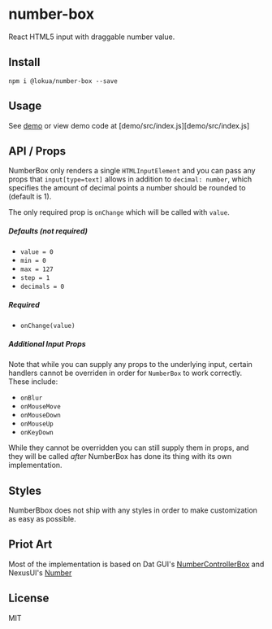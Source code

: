 # number-box

React HTML5 input with draggable number value.

## Install

```
npm i @lokua/number-box --save
```

## Usage

See [demo](https://lokua.github.io/number-box) or view demo code at [demo/src/index.js][demo/src/index.js]

## API / Props

NumberBox only renders a single `HTMLInputElement` and you can pass any props
that `input[type=text]` allows in addition to `decimal: number`, which specifies
the amount of decimal points a number should be rounded to (default is 1).

The only required prop is `onChange` which will be called with `value`.

##### Defaults (not required)

* `value = 0`
* `min = 0`
* `max = 127`
* `step = 1`
* `decimals = 0`

##### Required

* `onChange(value)`

##### Additional Input Props

Note that while you can supply any props to the underlying input,
certain handlers cannot be overriden in order for `NumberBox` to work correctly.
These include:

* `onBlur`
* `onMouseMove`
* `onMouseDown`
* `onMouseUp`
* `onKeyDown`

While they cannot be overridden you can still supply them in props,
and they will be called _after_ NumberBox has done its thing with its own
implementation.

## Styles

NumberBbox does not ship with any styles in order to make
customization as easy as possible.

## Priot Art

Most of the implementation is based on Dat GUI's [NumberControllerBox](https://github.com/dataarts/dat.gui/blob/master/src/dat/controllers/NumberControllerBox.js)
and NexusUI's [Number](https://github.com/nexus-js/ui/blob/master/lib/interfaces/number.js)

## License

MIT
